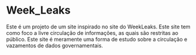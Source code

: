 # Week_Leaks
Este é um projeto de um site inspirado no site do WeekLeaks. Este site tem como foco a livre circulação de informações, as quais são restritas ao público. Este site é meramente uma forma de estudo sobre a circulação e vazamentos de dados governamentais.
